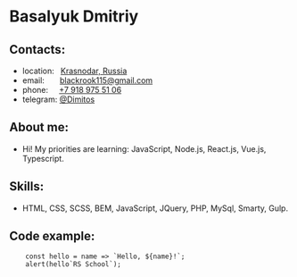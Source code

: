 # Basalyuk Dmitriy

## Contacts:
- location: &nbsp;&nbsp;[Krasnodar, Russia](https://goo.gl/maps/LmrT5SDqd79UHidG6 'Krasnodar, Russia')
- email: &nbsp;&nbsp;&nbsp;&nbsp;&nbsp;&nbsp;<a href="mailto:blackrook115@gmail.com" title="mail">blackrook115@gmail.com</a>
- phone: &nbsp;&nbsp;&nbsp;&nbsp;<a href="tel:+79189755106" title="phone">+7 918 975 51 06</a>
- telegram: [@Dimitos](https://t.me/Dimitos 'Telegram/@Dimitos')

## About me:

- Hi! My priorities are learning: JavaScript, Node.js, React.js, Vue.js, Typescript.

## Skills:

- HTML, CSS, SCSS, BEM, JavaScript, JQuery, PHP, MySql, Smarty, Gulp.

## Code example:

```
    const hello = name => `Hello, ${name}!`;
    alert(hello`RS School`);
```
